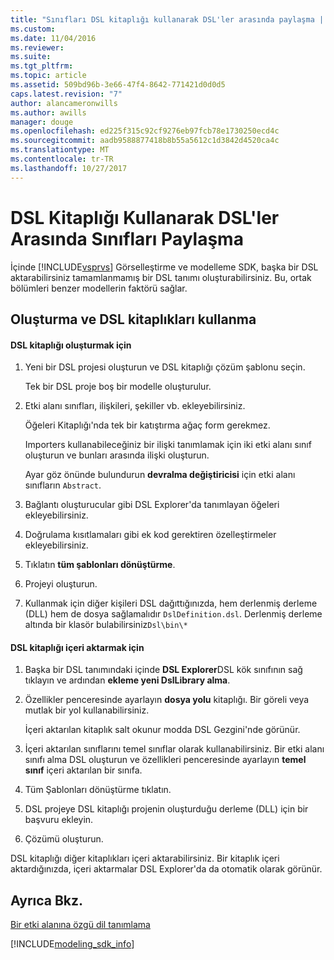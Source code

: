```yaml
---
title: "Sınıfları DSL kitaplığı kullanarak DSL'ler arasında paylaşma | Microsoft Docs"
ms.custom: 
ms.date: 11/04/2016
ms.reviewer: 
ms.suite: 
ms.tgt_pltfrm: 
ms.topic: article
ms.assetid: 509bd96b-3e66-47f4-8642-771421d0d0d5
caps.latest.revision: "7"
author: alancameronwills
ms.author: awills
manager: douge
ms.openlocfilehash: ed225f315c92cf9276eb97fcb78e1730250ecd4c
ms.sourcegitcommit: aadb9588877418b8b55a5612c1d3842d4520ca4c
ms.translationtype: MT
ms.contentlocale: tr-TR
ms.lasthandoff: 10/27/2017
---
```

# <a name="sharing-classes-between-dsls-by-using-a-dsl-library"></a>DSL Kitaplığı Kullanarak DSL'ler Arasında Sınıfları Paylaşma
İçinde [!INCLUDE[vsprvs](../code-quality/includes/vsprvs_md.md)] Görselleştirme ve modelleme SDK, başka bir DSL aktarabilirsiniz tamamlanmamış bir DSL tanımı oluşturabilirsiniz. Bu, ortak bölümleri benzer modellerin faktörü sağlar.  
  
## <a name="creating-and-using-dsl-libraries"></a>Oluşturma ve DSL kitaplıkları kullanma  
  
#### <a name="to-create-a-dsl-library"></a>DSL kitaplığı oluşturmak için  
  
1.  Yeni bir DSL projesi oluşturun ve DSL kitaplığı çözüm şablonu seçin.  
  
     Tek bir DSL proje boş bir modelle oluşturulur.  
  
2.  Etki alanı sınıfları, ilişkileri, şekiller vb. ekleyebilirsiniz.  
  
     Öğeleri Kitaplığı'nda tek bir katıştırma ağaç form gerekmez.  
  
     Importers kullanabileceğiniz bir ilişki tanımlamak için iki etki alanı sınıf oluşturun ve bunları arasında ilişki oluşturun.  
  
     Ayar göz önünde bulundurun **devralma değiştiricisi** için etki alanı sınıfların `Abstract`.  
  
3.  Bağlantı oluşturucular gibi DSL Explorer'da tanımlayan öğeleri ekleyebilirsiniz.  
  
4.  Doğrulama kısıtlamaları gibi ek kod gerektiren özelleştirmeler ekleyebilirsiniz.  
  
5.  Tıklatın **tüm şablonları dönüştürme**.  
  
6.  Projeyi oluşturun.  
  
7.  Kullanmak için diğer kişileri DSL dağıttığınızda, hem derlenmiş derleme (DLL) hem de dosya sağlamalıdır `DslDefinition.dsl`. Derlenmiş derleme altında bir klasör bulabilirsiniz`Dsl\bin\*`  
  
#### <a name="to-import-a-dsl-library"></a>DSL kitaplığı içeri aktarmak için  
  
1.  Başka bir DSL tanımındaki içinde **DSL Explorer**DSL kök sınıfının sağ tıklayın ve ardından **ekleme yeni DslLibrary alma**.  
  
2.  Özellikler penceresinde ayarlayın **dosya yolu** kitaplığı. Bir göreli veya mutlak bir yol kullanabilirsiniz.  
  
     İçeri aktarılan kitaplık salt okunur modda DSL Gezgini'nde görünür.  
  
3.  İçeri aktarılan sınıflarını temel sınıflar olarak kullanabilirsiniz. Bir etki alanı sınıfı alma DSL oluşturun ve özellikleri penceresinde ayarlayın **temel sınıf** içeri aktarılan bir sınıfa.  
  
4.  Tüm Şablonları dönüştürme tıklatın.  
  
5.  DSL projeye DSL kitaplığı projenin oluşturduğu derleme (DLL) için bir başvuru ekleyin.  
  
6.  Çözümü oluşturun.  
  
 DSL kitaplığı diğer kitaplıkları içeri aktarabilirsiniz. Bir kitaplık içeri aktardığınızda, içeri aktarmalar DSL Explorer'da da otomatik olarak görünür.  
  
## <a name="see-also"></a>Ayrıca Bkz.  
 [Bir etki alanına özgü dil tanımlama](../modeling/how-to-define-a-domain-specific-language.md)
 
[!INCLUDE[modeling_sdk_info](includes/modeling_sdk_info.md)]
